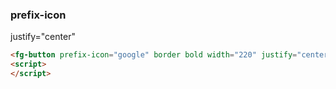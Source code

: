 ### prefix-icon

justify="center"

```html
<fg-button prefix-icon="google" border bold width="220" justify="center">Googleでログイン</fg-button>
<script>
</script>
```
